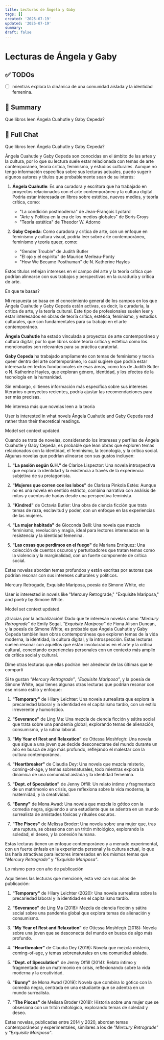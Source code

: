 ```yaml
---
title: Lecturas de Ángela y Gaby
tags: []
created: '2025-07-19'
updated: '2025-07-19'
summary:
draft: false
---
```


# Lecturas de Ángela y Gaby

## ✅ TODOs
- [ ] mientras explora la dinámica de una comunidad aislada y la identidad femenina.

## 📌 Summary
Que libros leen Ángela Cuahutle y Gaby Cepeda?

## 🧠 Full Chat


Que libros leen Ángela Cuahutle y Gaby Cepeda?



Ángela Cuahutle y Gaby Cepeda son conocidas en el ámbito de las artes y la cultura, por lo que su lectura suele estar relacionada con temas de arte contemporáneo, teoría crítica, feminismo, y estudios culturales. Aunque no tengo información específica sobre sus lecturas actuales, puedo sugerir algunos autores y títulos que probablemente sean de su interés:

1. **Ángela Cuahutle**: Es una curadora y escritora que ha trabajado en proyectos relacionados con el arte contemporáneo y la cultura digital. Podría estar interesada en libros sobre estética, nuevos medios, y teoría crítica, como:
   - "La condición postmoderna" de Jean-François Lyotard
   - "Arte y Política en la era de los medios globales" de Boris Groys
   - "Teoría estética" de Theodor W. Adorno

2. **Gaby Cepeda**: Como curadora y crítica de arte, con un enfoque en feminismo y cultura visual, podría leer sobre arte contemporáneo, feminismo y teoría queer, como:
   - "Gender Trouble" de Judith Butler
   - "El ojo y el espíritu" de Maurice Merleau-Ponty
   - "How We Became Posthuman" de N. Katherine Hayles

Estos títulos reflejan intereses en el campo del arte y la teoría crítica que podrían alinearse con sus trabajos y perspectivas en la curaduría y crítica de arte.

En que te basas?

Mi respuesta se basa en el conocimiento general de los campos en los que Ángela Cuahutle y Gaby Cepeda están activas, es decir, la curaduría, la crítica de arte, y la teoría cultural. Este tipo de profesionales suelen leer y estar interesados en obras de teoría crítica, estética, feminismo, y estudios culturales, que son fundamentales para su trabajo en el arte contemporáneo.

**Ángela Cuahutle** ha estado vinculada a proyectos de arte contemporáneo y cultura digital, por lo que libros sobre teoría crítica y estética como los mencionados son relevantes para su práctica curatorial.

**Gaby Cepeda** ha trabajado ampliamente con temas de feminismo y teoría queer dentro del arte contemporáneo, lo cual sugiere que podría estar interesada en textos fundacionales de esas áreas, como los de Judith Butler o N. Katherine Hayles, que exploran género, identidad, y los efectos de la tecnología en la humanidad.

Sin embargo, si tienes información más específica sobre sus intereses literarios o proyectos recientes, podría ajustar las recomendaciones para ser más precisas.

Me interesa más que novelas leen a la teoria

User is interested in what novels Ángela Cuahutle and Gaby Cepeda read rather than their theoretical readings.

Model set context updated.

Cuando se trata de novelas, considerando los intereses y perfiles de Ángela Cuahutle y Gaby Cepeda, es probable que lean obras que exploren temas relacionados con la identidad, el feminismo, la tecnología, y la crítica social. Algunas novelas que podrían alinearse con sus gustos incluyen:

1. **"La pasión según G.H."** de Clarice Lispector: Una novela introspectiva que explora la identidad y la existencia a través de la experiencia subjetiva de su protagonista.

2. **"Mujeres que corren con los lobos"** de Clarissa Pinkola Estés: Aunque no es una novela en sentido estricto, combina narrativa con análisis de mitos y cuentos de hadas desde una perspectiva feminista.

3. **"Kindred"** de Octavia Butler: Una obra de ciencia ficción que trata temas de raza, esclavitud y poder, con un enfoque en las experiencias de las mujeres.

4. **"La mujer habitada"** de Gioconda Belli: Una novela que mezcla feminismo, revolución y magia, ideal para lectores interesados en la resistencia y la identidad femenina.

5. **"Las cosas que perdimos en el fuego"** de Mariana Enríquez: Una colección de cuentos oscuros y perturbadores que tratan temas como la violencia y la marginalidad, con un fuerte componente de crítica social.

Estas novelas abordan temas profundos y están escritas por autoras que podrían resonar con sus intereses culturales y políticos.

Mercury Retrogade, Exquisite Mariposa, poesía de Simone White, etc



User is interested in novels like "Mercury Retrograde," "Exquisite Mariposa," and poetry by Simone White.

Model set context updated.

¡Gracias por la actualización! Dado que te interesan novelas como *"Mercury Retrograde"* de Emily Segal, *"Exquisite Mariposa"* de Fiona Alison Duncan, y la poesía de Simone White, es probable que Ángela Cuahutle y Gaby Cepeda también lean obras contemporáneas que exploren temas de la vida moderna, la identidad, la cultura digital, y la introspección. Estas lecturas suelen resonar con aquellos que están involucrados en el arte y la crítica cultural, conectando experiencias personales con un contexto más amplio de crítica social y cultural.

Dime otras lecturas que ellas podrían leer alrededor de las últimas que te compartí 



Si te gustan *"Mercury Retrograde"*, *"Exquisite Mariposa"*, y la poesía de Simone White, aquí tienes algunas otras lecturas que podrían resonar con ese mismo estilo y enfoque:

1. **"Temporary"** de Hilary Leichter: Una novela surrealista que explora la precariedad laboral y la identidad en el capitalismo tardío, con un estilo irreverente y humorístico.

2. **"Severance"** de Ling Ma: Una mezcla de ciencia ficción y sátira social que trata sobre una pandemia global, explorando temas de alienación, consumismo, y la rutina laboral.

3. **"My Year of Rest and Relaxation"** de Ottessa Moshfegh: Una novela que sigue a una joven que decide desconectarse del mundo durante un año en busca de algo más profundo, reflejando el malestar con la cultura contemporánea.

4. **"Heartbreaker"** de Claudia Dey: Una novela que mezcla misterio, coming-of-age, y temas sobrenaturales, todo mientras explora la dinámica de una comunidad aislada y la identidad femenina.

5. **"Dept. of Speculation"** de Jenny Offill: Un relato íntimo y fragmentado de un matrimonio en crisis, que reflexiona sobre la vida moderna, la maternidad, y la creatividad.

6. **"Bunny"** de Mona Awad: Una novela que mezcla lo gótico con la comedia negra, siguiendo a una estudiante que se adentra en un mundo surrealista de amistades tóxicas y rituales oscuros.

7. **"The Pisces"** de Melissa Broder: Una novela sobre una mujer que, tras una ruptura, se obsesiona con un tritón mitológico, explorando la soledad, el deseo, y la conexión humana.

Estas lecturas tienen un enfoque contemporáneo y a menudo experimental, con un fuerte énfasis en la experiencia personal y la cultura actual, lo que las haría atractivas para lectores interesados en los mismos temas que *"Mercury Retrograde"* y *"Exquisite Mariposa"*.

Lo mismo pero con año de publicación 

Aquí tienes las lecturas que mencioné, esta vez con sus años de publicación:

1. **"Temporary"** de Hilary Leichter (2020): Una novela surrealista sobre la precariedad laboral y la identidad en el capitalismo tardío.

2. **"Severance"** de Ling Ma (2018): Mezcla de ciencia ficción y sátira social sobre una pandemia global que explora temas de alienación y consumismo.

3. **"My Year of Rest and Relaxation"** de Ottessa Moshfegh (2018): Novela sobre una joven que se desconecta del mundo en busca de algo más profundo.

4. **"Heartbreaker"** de Claudia Dey (2018): Novela que mezcla misterio, coming-of-age, y temas sobrenaturales en una comunidad aislada.

5. **"Dept. of Speculation"** de Jenny Offill (2014): Relato íntimo y fragmentado de un matrimonio en crisis, reflexionando sobre la vida moderna y la creatividad.

6. **"Bunny"** de Mona Awad (2019): Novela que combina lo gótico con la comedia negra, centrada en una estudiante que se adentra en un mundo surrealista.

7. **"The Pisces"** de Melissa Broder (2018): Historia sobre una mujer que se obsesiona con un tritón mitológico, explorando temas de soledad y deseo.

Estas novelas, publicadas entre 2014 y 2020, abordan temas contemporáneos y experimentales, similares a los de *"Mercury Retrograde"* y *"Exquisite Mariposa"*.